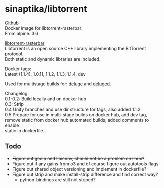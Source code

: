 # sinaptika/libtorrent
[Github](https://github.com/git-sinaptika/libtorrent)  
Docker image for libtorrent-rasterbar:  
From alpine: 3.6  

[libtorrent-rasterbar](http://www.libtorrent.org/)  
Libtorrent is an open source C++ library implementing the BitTorrent protocol.  
Both static and dynamic libraries are included.  

Docker tags:  
Latest (1.1.4), 1.0.11, 1.1.2, 1.1.3, 1.1.4, dev  

Used for multistage builds for:
[deluge](https://hub.docker.com/r/sinaptika/deluge/) and [deluged](https://hub.docker.com/r/sinaptika/deluged/).  

Changelog:  
0.1-0.2: Build locally and on docker hub  
0.3: Strip  
0.4 Unify branches and use dir structure for tags, also added 1.1.2  
0.5 Prepare for use in multi-stage builds on docker hub, add dev tag,  
remove static from docker hub automated builds, added comments to enable  
static in dockerfile.

## Todo
- ~~Figure out geoip and libiconv, should not be a problem on linux?~~
- ~~Figure out if any gains from o3 and of course figure out autotools flags~~
- Figure out shared object versioning and implement in dockerfile?
- Figure out strip and make install-strip difference and find correct way?
  - python-bindings are still not striped?
